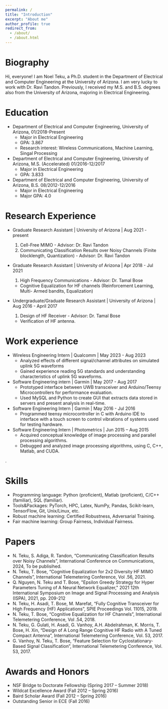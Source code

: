 ```yaml
---
permalink: /
title: "Introduction"
excerpt: "About me"
author_profile: true
redirect_from: 
  - /about/
  - /about.html
---
```


Biography
=========
Hi, everyone! I am Noel Teku, a Ph.D. student in the Department of Electrical and Computer Engineering at the University of Arizona. I am very lucky to work with Dr. Ravi Tandon. Previously, I received my M.S. and B.S. degrees also from the University of Arizona, majoring in Electrical Engineering. 


Education
=========
* Department of Electrical and Computer Engineering, University of Arizona, 01/2018-Present
  * Major in Electrical Engineering
  * GPA: 3.867
  * Research interest: Wireless Communications, Machine Learning, Singal Processing
* Department of Electrical and Computer Engineering, University of Arizona, M.S. (Accelerated) 01/2016-12/2017
  * Major in Electrical Engineering
  * GPA: 3.833
* Department of Electrical and Computer Engineering, University of Arizona, B.S. 08/2012-12/2016
  * Major in Electrical Engineering
  * Major GPA: 4.0

Research Experience
===================
* Graduate Research Assistant | University of Arizona | Aug 2021 - present
  1. Cell-Free MIMO - Advisor: Dr. Ravi Tandon
  2. Communicating Classification Results over Noisy Channels (Finite blocklength, Quantization) - Advisor: Dr. Ravi Tandon
    
* Graduate Research Assistant | University of Arizona | Apr 2018 - Jul 2021
  1. High Frequency Communications - Advisor: Dr. Tamal Bose
    * Cognitive Equalization for HF channels (Reinforcement Learning, Multi- Armed bandits, Equalization)
      
      
* Undergraduate/Graduate Research Assistant | University of Arizona | Aug 2016 - April 2017
  1. Design of HF Receiver - Advisor: Dr. Tamal Bose
    * Verification of HF antenna.


Work experience
===============
* Wireless Engineering Intern | Qualcomm | May 2023 - Aug 2023
  * Analyzed effects of different signal/channel attributes on simulated uplink 5G waveforms
  * Gained experience reading 5G standards and understanding characteristics of uplink 5G waveforms.
* Software Engineering intern | Garmin | May 2017 - Aug 2017
  * Prototyped interface between UWB transceiver and Arduino/Teensy Microcontrollers for performance evaluation.
  * Used MySQL and Python to create GUI that extracts data stored in servers and present analysis in real-time.
* Software Engineering Intern | Garmin | May 2016 - Jul 2016
  * Programmed teensy microcontroller in C with Arduino IDE to interface with a touch screen to control 
    vibrations of systems used for testing hardware. 
* Software Engineering Intern | Photometrics | Jun 2015 – Aug 2015
   * Acquired conceptual knowledge of image processing and parallel processing algorithms.
   * Debugged and analyzed image processing algorithms, using C, C++, Matlab, and CUDA.
  
.


Skills
======
* Programming language: Python (proficient), Matlab (proficient), C/C++ (familiar), SQL (familiar). 
*	Tools&Packages: PyTorch, HPC, Latex, NumPy, Pandas, Scikit-learn, TensorFlow, Git, Unix/Linux, etc.
*	Robust machine learning: Certified Robustness, Adversarial Training.
*	Fair machine learning: Group Fairness, Individual Fairness.


Papers
======
* N. Teku, S. Adiga, R. Tandon, “Communicating Classification Results over Noisy Channels”, International Conference on Communications, 2024, To be publisihed.
* N. Teku, T. Bose, “Cognitive Equalization for 2x2 Diversity HF MIMO Channels”, International Telemetering Conference, Vol .56, 2021.
* Q. Nguyen, N. Teku and T. Bose, "Epsilon Greedy Strategy for Hyper Parameters Tuning of A Neural Network Equalizer," 2021 12th International Symposium on Image and Signal Processing and Analysis (ISPA), 2021, pp. 209-212
* N. Teku, H. Asadi, T. Bose, M. Marefat, “Fully Cognitive Transceiver for High Frequency (HF) Applications”, SPIE Proceedings Vol. 11015, 2019.
* N. Teku, T. Bose, “Cognitive Equalization for HF Channels”, International Telemetering Conference, Vol .54, 2018.
* N. Teku, G. Gulati, H. Asadi, G. Vanhoy, A.H. Abdelrahman, K. Morris, T. Bose, H. Xin, “Design of A Long Range Cognitive HF Radio with A Tuned Compact Antenna”, International Telemetering Conference, Vol. 53, 2017.
* 	G. Vanhoy, N. Teku, T. Bose, “Feature Selection for Cyclostationary-Based Signal Classification”, International Telemetering Conference, Vol. 53, 2017.



Awards and Honors
=================
* NSF Bridge to Doctorate Fellowship (Spring 2017 – Summer 2018)
* Wildcat Excellence Award (Fall 2012 – Spring 2016)
* Baird Scholar Award (Fall 2012 – Spring 2016)
* Outstanding Senior in ECE (Fall 2016)
  



